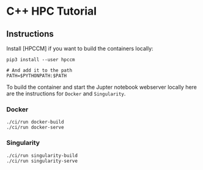 C++ HPC Tutorial
===

## Instructions

Install [HPCCM] if you want to build the containers locally:

```
pip3 install --user hpccm

# And add it to the path
PATH=$PYTHONPATH:$PATH
```

To build the container and start the Jupter notebook webserver locally here are the instructions for `Docker` and `Singularity`.

### Docker

```shell
./ci/run docker-build
./ci/run docker-serve
```

### Singularity

```shell
./ci/run singularity-build
./ci/run singularity-serve
```
